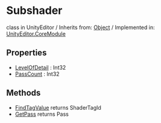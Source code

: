 # Subshader
class in UnityEditor
 / Inherits from: <a href="https://docs.unity3d.com/6000.0/Documentation/ScriptReference/Object.html">Object</a> / Implemented in: <a href="https://docs.unity3d.com/6000.0/Documentation/ScriptReference/UnityEditor.CoreModule.html">UnityEditor.CoreModule</a>
## Properties
- <a href="https://docs.unity3d.com/6000.0/Documentation/ScriptReference/Subshader-LevelOfDetail.html">LevelOfDetail</a> : Int32
- <a href="https://docs.unity3d.com/6000.0/Documentation/ScriptReference/Subshader-PassCount.html">PassCount</a> : Int32
## Methods
- <a href="https://docs.unity3d.com/6000.0/Documentation/ScriptReference/Subshader.FindTagValue.html">FindTagValue</a> returns ShaderTagId
- <a href="https://docs.unity3d.com/6000.0/Documentation/ScriptReference/Subshader.GetPass.html">GetPass</a> returns Pass
